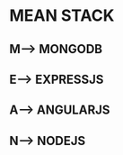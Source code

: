 <h1>MEAN STACK</h1>
<h2>M--> MONGODB</h2>
<h2>E--> EXPRESSJS</h2>
<h2>A--> ANGULARJS</h2>
<h2>N--> NODEJS</h2>
